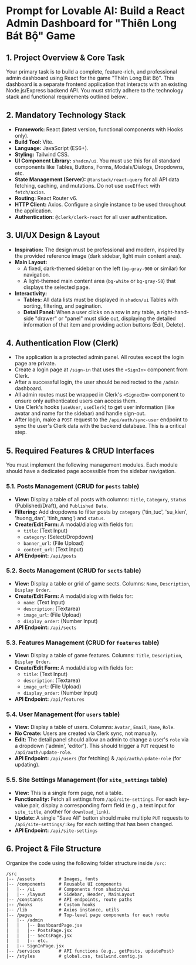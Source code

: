 # Prompt for Lovable AI: Build a React Admin Dashboard for "Thiên Long Bát Bộ" Game

## 1. Project Overview & Core Task

Your primary task is to build a complete, feature-rich, and professional admin dashboard using React for the game "Thiên Long Bát Bộ". This dashboard is a separate frontend application that interacts with an existing Node.js/Express backend API. You must strictly adhere to the technology stack and functional requirements outlined below..

## 2. Mandatory Technology Stack

- **Framework:** React (latest version, functional components with Hooks only).
- **Build Tool:** Vite.
- **Language:** JavaScript (ES6+).
- **Styling:** Tailwind CSS.
- **UI Component Library:** `shadcn/ui`. You must use this for all standard components like Tables, Buttons, Forms, Modals/Dialogs, Dropdowns, etc.
- **State Management (Server):** `@tanstack/react-query` for all API data fetching, caching, and mutations. Do not use `useEffect` with `fetch/axios`.
- **Routing:** React Router v6.
- **HTTP Client:** Axios. Configure a single instance to be used throughout the application.
- **Authentication:** `@clerk/clerk-react` for all user authentication.

## 3. UI/UX Design & Layout

- **Inspiration:** The design must be professional and modern, inspired by the provided reference image (dark sidebar, light main content area).
- **Main Layout:**
    - A fixed, dark-themed sidebar on the left (`bg-gray-900` or similar) for navigation.
    - A light-themed main content area (`bg-white` or `bg-gray-50`) that displays the selected page.
- **Interactivity:**
    - **Tables:** All data lists must be displayed in `shadcn/ui` Tables with sorting, filtering, and pagination.
    - **Detail Panel:** When a user clicks on a row in any table, a right-hand-side "drawer" or "panel" must slide out, displaying the detailed information of that item and providing action buttons (Edit, Delete).

## 4. Authentication Flow (Clerk)

- The application is a protected admin panel. All routes except the login page are private.
- Create a login page at `/sign-in` that uses the `<SignIn>` component from Clerk.
- After a successful login, the user should be redirected to the `/admin` dashboard.
- All admin routes must be wrapped in Clerk's `<SignedIn>` component to ensure only authenticated users can access them.
- Use Clerk's hooks (`useUser`, `useClerk`) to get user information (like avatar and name for the sidebar) and handle sign-out.
- After login, make a `POST` request to the `/api/auth/sync-user` endpoint to sync the user's Clerk data with the backend database. This is a critical step.

## 5. Required Features & CRUD Interfaces

You must implement the following management modules. Each module should have a dedicated page accessible from the sidebar navigation.

### 5.1. Posts Management (CRUD for `posts` table)
- **View:** Display a table of all posts with columns: `Title`, `Category`, `Status` (Published/Draft), and `Published Date`.
- **Filtering:** Add dropdowns to filter posts by `category` ('tin_tuc', 'su_kien', 'huong_dan', 'tinh_nang') and `status`.
- **Create/Edit Form:** A modal/dialog with fields for:
    - `title`: (Text Input)
    - `category`: (Select/Dropdown)
    - `banner_url`: (File Upload)
    - `content_url`: (Text Input)
- **API Endpoint:** `/api/posts`

### 5.2. Sects Management (CRUD for `sects` table)
- **View:** Display a table or grid of game sects. Columns: `Name`, `Description`, `Display Order`.
- **Create/Edit Form:** A modal/dialog with fields for:
    - `name`: (Text Input)
    - `description`: (Textarea)
    - `image_url`: (File Upload)
    - `display_order`: (Number Input)
- **API Endpoint:** `/api/sects`

### 5.3. Features Management (CRUD for `features` table)
- **View:** Display a table of game features. Columns: `Title`, `Description`, `Display Order`.
- **Create/Edit Form:** A modal/dialog with fields for:
    - `title`: (Text Input)
    - `description`: (Textarea)
    - `image_url`: (File Upload)
    - `display_order`: (Number Input)
- **API Endpoint:** `/api/features`

### 5.4. User Management (for `users` table)
- **View:** Display a table of users. Columns: `Avatar`, `Email`, `Name`, `Role`.
- **No Create:** Users are created via Clerk sync, not manually.
- **Edit:** The detail panel should allow an admin to change a user's `role` via a dropdown ('admin', 'editor'). This should trigger a `PUT` request to `/api/auth/update-role`.
- **API Endpoint:** `/api/users` (for fetching) & `/api/auth/update-role` (for updating).

### 5.5. Site Settings Management (for `site_settings` table)
- **View:** This is a single form page, not a table.
- **Functionality:** Fetch all settings from `/api/site-settings`. For each key-value pair, display a corresponding form field (e.g., a text input for `site_title`, another for `download_link`).
- **Update:** A single "Save All" button should make multiple `PUT` requests to `/api/site-settings/:key` for each setting that has been changed.
- **API Endpoint:** `/api/site-settings`

## 6. Project & File Structure

Organize the code using the following folder structure inside `/src`:

```
/src
|-- /assets         # Images, fonts
|-- /components     # Reusable UI components
|   |-- /ui         # Components from shadcn/ui
|   |-- /layout     # Sidebar, Header, MainLayout
|-- /constants      # API endpoints, route paths
|-- /hooks          # Custom hooks
|-- /lib            # Axios instance, utils
|-- /pages          # Top-level page components for each route
|   |-- /admin
|   |   |-- DashboardPage.jsx
|   |   |-- PostsPage.jsx
|   |   |-- SectsPage.jsx
|   |   |-- etc.
|   |-- SignInPage.jsx
|-- /services       # API functions (e.g., getPosts, updatePost)
|-- /styles         # global.css, tailwind.config.js
```
